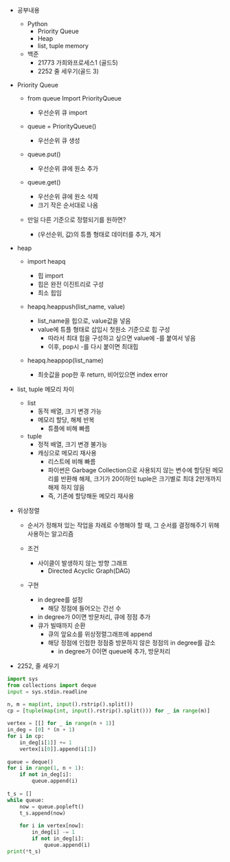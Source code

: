 - 공부내용
	- Python
		- Priority Queue
		- Heap
		- list, tuple memory
	- 백준
		-  21773 가희와프로세스1 (골드5)
		-  2252 줄 세우기(골드 3)

- Priority Queue
	- from queue Import PriorityQueue
		- 우선순위 큐 import
	- queue = PriorityQueue()
		- 우선순위 큐 생성
	
	- queue.put()
		- 우선순위 큐에 원소 추가
	- queue.get()
		- 우선순위 큐에 원소 삭제
		- 크기 작은 순서대로 나옴
	
	- 만일 다른 기준으로 정렬되기를 원하면?
		- (우선순위, 값)의 튜플 형태로 데이터를 추가, 제거

- heap
	- import heapq
		- 힙 import
		- 힙은 완전 이진트리로 구성
		- 최소 힙임
	
	- heapq.heappush(list_name, value)
		- list_name을 힙으로, value값을 넣음
		- value에 튜플 형태로 삽입시 첫원소 기준으로 힙 구성
			- 따라서 최대 힙을 구성하고 싶으면 value에 -를 붙여서 넣음
			- 이후, pop시 -를 다시 붙이면 최대힙
	
	- heapq.heappop(list_name)
		- 최솟값을 pop한 후 return, 비어있으면 index error

- list, tuple 메모리 차이
	- list
		- 동적 배열, 크기 변경 가능
		- 메모리 할당, 해체 반복
			- 튜플에 비해 빠름
	- tuple
		- 정적 배열, 크기 변경 불가능
		- 캐싱으로 메모리 재사용
			- 리스트에 비해 빠름
			- 파이썬은 Garbage Collection으로 사용되지 않는 변수에 할당된 메모리를 반환해 해제, 크기가 20이하인 tuple은 크기별로 최대 2만개까지 해제 하지 않음
			- 즉, 기존에 할당해둔 메모리 재사용
	
- 위상정렬
	- 순서가 정해져 있는 작업을 차례로 수행해야 할 때, 그 순서를 결정해주기 위해 사용하는 알고리즘

	- 조건
		- 사이클이 발생하지 않는 방향 그래프
			- Directed Acyclic Graph(DAG)

	-  구현
		- in degree를 설정
			- 해당 정점에 들어오는 간선 수
		- in degree가 0이면 방문처리, 큐에 정점 추가
		- 큐가 빌때까지 순환
			- 큐의 앞요소를 위상정렬그래프에 append
			- 해당 정점에 인접한 정점중 방문하지 않은 정점의 in degree를 감소
				- in degree가 0이면 queue에 추가, 방문처리
	
-  2252, 줄 세우기
```python
import sys  
from collections import deque  
input = sys.stdin.readline  

n, m = map(int, input().rstrip().split())  
cp = [tuple(map(int, input().rstrip().split())) for _ in range(m)]  
  
vertex = [[] for _ in range(n + 1)]  
in_deg = [0] * (n + 1)  
for i in cp:  
	in_deg[i[1]] += 1  
	vertex[i[0]].append(i[1])  
  
queue = deque()  
for i in range(1, n + 1):  
	if not in_deg[i]:  
		queue.append(i)  
  
t_s = []  
while queue:  
	now = queue.popleft()  
	t_s.append(now)  
  
	for i in vertex[now]:  
		in_deg[i] -= 1  
		if not in_deg[i]:  
			queue.append(i)  
print(*t_s)
```
